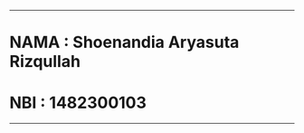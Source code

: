 -------------------------------------------------------------------
# NAMA   : Shoenandia Aryasuta Rizqullah
# NBI    : 1482300103
-------------------------------------------------------------------
